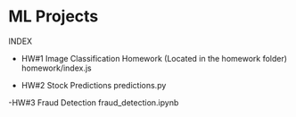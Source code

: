 # ML Projects
INDEX
- HW#1 Image Classification Homework (Located in the homework folder)
homework/index.js

- HW#2 Stock Predictions
predictions.py

-HW#3 Fraud Detection
fraud_detection.ipynb
